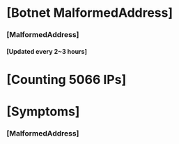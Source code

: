 # [Botnet MalformedAddress]
### [MalformedAddress]
#### [Updated every 2~3 hours]

# [Counting 5066 IPs]

# [Symptoms] 
###   [MalformedAddress]
